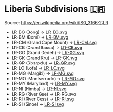 # Liberia Subdivisions 🇱🇷

Source: https://en.wikipedia.org/wiki/ISO_3166-2:LR

* LR-BG (Bong) -> [LR-BG.svg](https://github.com/amckenna41/iso3166-flag-icons/blob/main/iso3166-2-icons/LR/LR-BG.svg)
* LR-BM (Bomi) -> [LR-BM.svg](https://github.com/amckenna41/iso3166-flag-icons/blob/main/iso3166-2-icons/LR/LR-BM.svg)
* LR-CM (Grand Cape Mount) -> [LR-CM.svg](https://github.com/amckenna41/iso3166-flag-icons/blob/main/iso3166-2-icons/LR/LR-CM.svg)
* LR-GB (Grand Bassa) -> [LR-GB.svg](https://github.com/amckenna41/iso3166-flag-icons/blob/main/iso3166-2-icons/LR/LR-GB.svg)
* LR-GG (Grand Gedeh) -> [LR-GG.svg](https://github.com/amckenna41/iso3166-flag-icons/blob/main/iso3166-2-icons/LR/LR-GG.svg)
* LR-GK (Grand Kru) -> [LR-GK.svg](https://github.com/amckenna41/iso3166-flag-icons/blob/main/iso3166-2-icons/LR/LR-GK.svg)
* LR-GP (Gbarpolu) -> [LR-GP.svg](https://github.com/amckenna41/iso3166-flag-icons/blob/main/iso3166-2-icons/LR/LR-GP.svg)
* LR-LO (Lofa) -> [LR-LO.svg](https://github.com/amckenna41/iso3166-flag-icons/blob/main/iso3166-2-icons/LR/LR-LO.svg)
* LR-MG (Margibi) -> [LR-MG.svg](https://github.com/amckenna41/iso3166-flag-icons/blob/main/iso3166-2-icons/LR/LR-MG.svg)
* LR-MO (Montserrado) -> [LR-MO.svg](https://github.com/amckenna41/iso3166-flag-icons/blob/main/iso3166-2-icons/LR/LR-MO.svg)
* LR-MY (Maryland) -> [LR-MY.svg](https://github.com/amckenna41/iso3166-flag-icons/blob/main/iso3166-2-icons/LR/LR-MY.svg)
* LR-NI (Nimba) -> [LR-NI.svg](https://github.com/amckenna41/iso3166-flag-icons/blob/main/iso3166-2-icons/LR/LR-NI.svg)
* LR-RG (River Gee) -> [LR-RG.svg](https://github.com/amckenna41/iso3166-flag-icons/blob/main/iso3166-2-icons/LR/LR-RG.svg)
* LR-RI (River Cess) -> [LR-RI.svg](https://github.com/amckenna41/iso3166-flag-icons/blob/main/iso3166-2-icons/LR/LR-RI.svg)
* LR-SI (Sinoe) -> [LR-SI.svg](https://github.com/amckenna41/iso3166-flag-icons/blob/main/iso3166-2-icons/LR/LR-SI.svg)
